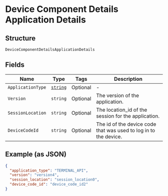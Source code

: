 
# Device Component Details Application Details

## Structure

`DeviceComponentDetailsApplicationDetails`

## Fields

| Name | Type | Tags | Description |
|  --- | --- | --- | --- |
| `ApplicationType` | [`string`](../../doc/models/application-type.md) | Optional | - |
| `Version` | `string` | Optional | The version of the application. |
| `SessionLocation` | `string` | Optional | The location_id of the session for the application. |
| `DeviceCodeId` | `string` | Optional | The id of the device code that was used to log in to the device. |

## Example (as JSON)

```json
{
  "application_type": "TERMINAL_API",
  "version": "version4",
  "session_location": "session_location0",
  "device_code_id": "device_code_id2"
}
```

